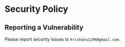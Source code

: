 # Security Policy

## Reporting a Vulnerability

Please report security issues to `krishanu1296@gmail.com`.
